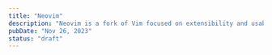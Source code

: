 ```yaml
---
title: "Neovim"
description: "Neovim is a fork of Vim focused on extensibility and usability."
pubDate: "Nov 26, 2023"
status: "draft"
---
```

